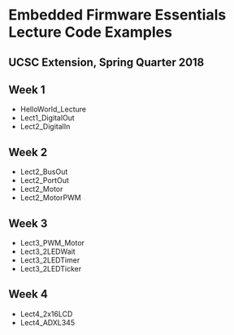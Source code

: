 # Embedded Firmware Essentials Lecture Code Examples
## UCSC Extension, Spring Quarter 2018

## Week 1

- HelloWorld_Lecture
- Lect1_DigitalOut
- Lect2_DigitalIn


## Week 2

- Lect2_BusOut
- Lect2_PortOut
- Lect2_Motor
- Lect2_MotorPWM

## Week 3

- Lect3_PWM_Motor
- Lect3_2LEDWait
- Lect3_2LEDTimer
- Lect3_2LEDTicker

## Week 4

- Lect4_2x16LCD
- Lect4_ADXL345

